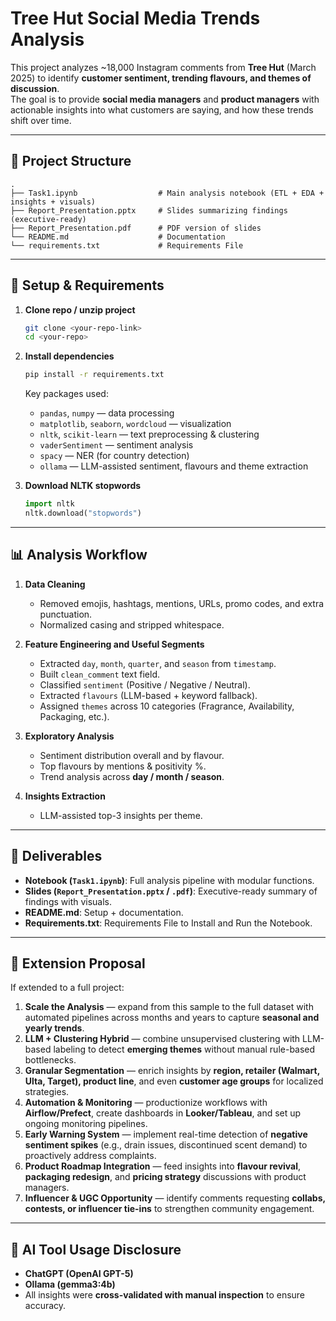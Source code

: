 # Tree Hut Social Media Trends Analysis

This project analyzes ~18,000 Instagram comments from **Tree Hut** (March 2025) to identify **customer sentiment, trending flavours, and themes of discussion**.  
The goal is to provide **social media managers** and **product managers** with actionable insights into what customers are saying, and how these trends shift over time.

---

## 📂 Project Structure
```
.
├── Task1.ipynb                  # Main analysis notebook (ETL + EDA + insights + visuals)
├── Report_Presentation.pptx     # Slides summarizing findings (executive-ready)
├── Report_Presentation.pdf      # PDF version of slides
└── README.md                    # Documentation
└── requirements.txt             # Requirements File
```

---

## 🚀 Setup & Requirements

1. **Clone repo / unzip project**
   ```bash
   git clone <your-repo-link>
   cd <your-repo>
   ```

2. **Install dependencies**
   ```bash
   pip install -r requirements.txt
   ```

   Key packages used:
   - `pandas`, `numpy` — data processing
   - `matplotlib`, `seaborn`, `wordcloud` — visualization
   - `nltk`, `scikit-learn` — text preprocessing & clustering
   - `vaderSentiment` — sentiment analysis
   - `spacy` — NER (for country detection)
   - `ollama` — LLM-assisted sentiment, flavours and theme extraction

3. **Download NLTK stopwords**
   ```python
   import nltk
   nltk.download("stopwords")
   ```

---

## 📊 Analysis Workflow

1. **Data Cleaning**
   - Removed emojis, hashtags, mentions, URLs, promo codes, and extra punctuation.
   - Normalized casing and stripped whitespace.

2. **Feature Engineering and Useful Segments**
   - Extracted `day`, `month`, `quarter`, and `season` from `timestamp`.
   - Built `clean_comment` text field.
   - Classified `sentiment` (Positive / Negative / Neutral).
   - Extracted `flavours` (LLM-based + keyword fallback).
   - Assigned `themes` across 10 categories (Fragrance, Availability, Packaging, etc.).

3. **Exploratory Analysis**
   - Sentiment distribution overall and by flavour.
   - Top flavours by mentions & positivity %.
   - Trend analysis across **day / month / season**.
     
4. **Insights Extraction**
   - LLM-assisted top-3 insights per theme.

---

## 📑 Deliverables

- **Notebook (`Task1.ipynb`)**: Full analysis pipeline with modular functions.
- **Slides (`Report_Presentation.pptx` / `.pdf`)**: Executive-ready summary of findings with visuals.
- **README.md**: Setup + documentation.
- **Requirements.txt**: Requirements File to Install and Run the Notebook.

---

## 🔮 Extension Proposal

If extended to a full project:
1. **Scale the Analysis** — expand from this sample to the full dataset with automated pipelines across months and years to capture **seasonal and yearly trends**.  
2. **LLM + Clustering Hybrid** — combine unsupervised clustering with LLM-based labeling to detect **emerging themes** without manual rule-based bottlenecks.  
3. **Granular Segmentation** — enrich insights by **region, retailer (Walmart, Ulta, Target), product line**, and even **customer age groups** for localized strategies.  
4. **Automation & Monitoring** — productionize workflows with **Airflow/Prefect**, create dashboards in **Looker/Tableau**, and set up ongoing monitoring pipelines.  
5. **Early Warning System** — implement real-time detection of **negative sentiment spikes** (e.g., drain issues, discontinued scent demand) to proactively address complaints.  
6. **Product Roadmap Integration** — feed insights into **flavour revival**, **packaging redesign**, and **pricing strategy** discussions with product managers.  
7. **Influencer & UGC Opportunity** — identify comments requesting **collabs, contests, or influencer tie-ins** to strengthen community engagement.  

---

## 🤖 AI Tool Usage Disclosure
- **ChatGPT (OpenAI GPT-5)** 
- **Ollama (gemma3:4b)**
- All insights were **cross-validated with manual inspection** to ensure accuracy.
